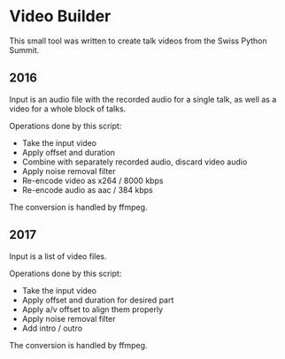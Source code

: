 # Video Builder

This small tool was written to create talk videos from the Swiss Python Summit.

## 2016

Input is an audio file with the recorded audio for a single talk, as well as a
video for a whole block of talks.

Operations done by this script:

- Take the input video
- Apply offset and duration
- Combine with separately recorded audio, discard video audio
- Apply noise removal filter
- Re-encode video as x264 / 8000 kbps
- Re-encode audio as aac / 384 kbps

The conversion is handled by ffmpeg.

## 2017

Input is a list of video files.

Operations done by this script:

- Take the input video
- Apply offset and duration for desired part
- Apply a/v offset to align them properly
- Apply noise removal filter
- Add intro / outro

The conversion is handled by ffmpeg.
